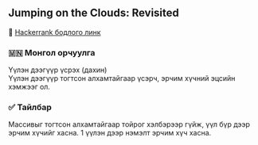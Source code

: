 ## Jumping on the Clouds: Revisited
🔗 [Hackerrank бодлого линк](https://www.hackerrank.com/challenges/jumping-on-the-clouds-revisited)

### 🇲🇳 Монгол орчуулга  
Үүлэн дээгүүр үсрэх (дахин)  
Үүлэн дээгүүр тогтсон алхамтайгаар үсэрч, эрчим хүчний эцсийн хэмжээг ол.

### ✅ Тайлбар  
Массивыг тогтсон алхамтайгаар тойрог хэлбэрээр гүйж, үүл бүр дээр эрчим хүчийг хасна. 1 үүлэн дээр нэмэлт эрчим хүч хасна.
